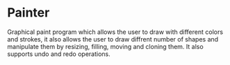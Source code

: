# Painter
Graphical paint program which allows the user to draw with different colors and strokes, it also allows the user to draw diffrent number of shapes and manipulate them by resizing, filling, moving and cloning them. It also supports undo and redo operations. 
